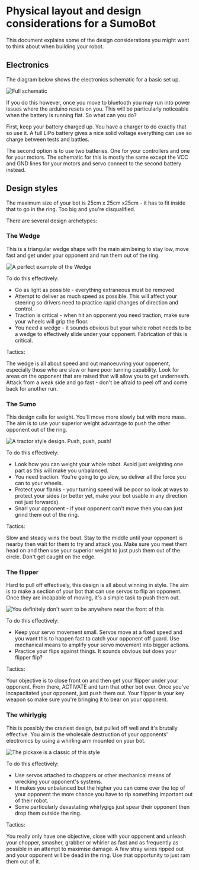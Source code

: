 # Physical layout and design considerations for a SumoBot

This document explains some of the design considerations you might want to
think about when building your robot.

## Electronics

The diagram below shows the electronics schematic for a basic set up.

![Full schematic](images/motor_with_bt_schem.png)

If you do this however, once you move to bluetooth you may run into power
issues where the arduino resets on you. This will be particularly noticeable
when the battery is running flat. So what can you do?

First, keep your battery charged up. You have a charger to do exactly that so
use it. A full LiPo battery gives a nice solid voltage everything can use so
charge between tests and battles.

The second option is to use two batteries. One for your controllers and one for
your motors. The schematic for this is mostly the same except the VCC and GND
lines for your motors and servo connect to the second battery instead.

## Design styles

The maximum size of your bot is 25cm x 25cm x25cm - it has to fit inside that
to go in the ring. Too big and you're disqualified.

There are several design archetypes:

### The Wedge

This is a triangular wedge shape with the main aim being to stay low, move
fast and get under your opponent and run them out of the ring.

![A perfect example of the Wedge](images/wedge.jpg)

To do this effectively:

* Go as light as possible - everything extraneous must be removed
* Attempt to deliver as much speed as possible. This will affect your steering so
drivers need to practice rapid changes of direction and control.
* Traction is critical - when hit an opponent you need traction, make sure
your wheels will grip the floor.
* You need a wedge - it sounds obvious but your whole robot needs to be a wedge
to effectively slide under your opponent. Fabrication of this is critical.

Tactics:

The wedge is all about speed and out manoeuvring your oppenent, especially
those who are slow or have poor turning capability. Look for areas on the
opponent that are raised that will allow you to get underneath. Attack from a
weak side and go fast - don't be afraid to peel off and come back for another run.

### The Sumo

This design calls for weight. You'll move more slowly but with more mass. The
aim is to use your superior weight advantage to push the other opponent out
of the ring.

![A tractor style design. Push, push, push!](images/sumo.jpg)

To do this effectively:

* Look how you can weight your whole robot. Avoid just weighting one part as
this will make you unbalanced.
* You need traction. You're going to go slow, so deliver all the force you can
to your wheels.
* Protect your flanks - your turning speed will be poor so look at ways to
protect your sides (or better yet, make your bot usable in any direction not just
forwards).
* Snarl your opponent - if your opponent can't move then you can just grind them
out of the ring.

Tactics:

Slow and steady wins the bout. Stay to the middle until your opponent is nearby
then wait for them to try and attack you. Make sure you meet them head on and
then use your superior weight to just push them out of the circle. Don't get
caught on the edge.

### The flipper

Hard to pull off effectively, this design is all about winning in style. The aim is to
make a section of your bot that can use servos to flip an opponent. Once they
are incapable of moving, it's a simple task to push them out.

![You definitely don't want to be anywhere near the front of this](images/flipper.jpg)

To do this effectively:

* Keep your servo movement small. Servos move at a fixed speed and you want
this to happen fast to catch your opponent off guard. Use mechanical means to
amplify your servo movement into bigger actions.
* Practice your flips against things. It sounds obvious but does your flipper
flip?

Tactics:

Your objective is to close front on and then get your flipper under your
opponent. From there, ACTIVATE and turn that other bot over. Once you've
incapacitated your opponent, just push them out. Your flipper is your key
weapon so make sure you're bringing it to bear on your opponent.

### The whirlygig

This is possibly the craziest design, but pulled off well and it's brutally
effective. You aim is the wholesale destruction of your opponents' electronics
by using a whirling arm mounted on your bot.

![The pickaxe is a classic of this style](images/whirlygig.jpg)

To do this effectively:

* Use servos attached to choppers or other mechanical means of wrecking your
opponent's systems.
* It makes you unbalanced but the higher you can come over the top of your
opponent the more chance you have to rip something important out of their
robot.
* Some particularly devastating whirlygigs just spear their opponent then drop
them outside the ring.

Tactics:

You really only have one objective, close with your opponent and unleash your
chopper, smasher, grabber or whirler as fast and as frequently as possible in
an attempt to maximise damage. A few stray wires ripped out and your opponent
will be dead in the ring. Use that opportunity to just ram them out of it.
